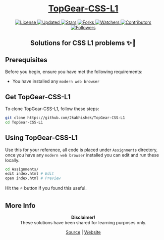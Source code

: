 <div align="center">

<h1><a href="https://2kabhishek.github.io/TopGear-CSS-L1">TopGear-CSS-L1</a></h1>

<a href="https://github.com/2KAbhishek/TopGear-CSS-L1/blob/master/LICENSE">
<img alt="License" src="https://img.shields.io/github/license/2kabhishek/TopGear-CSS-L1?style=plastic&color=white&label=License"> </a>

<a href="https://github.com/2KAbhishek/TopGear-CSS-L1/pulse">
<img alt="Updated" src="https://img.shields.io/github/last-commit/2kabhishek/TopGear-CSS-L1?style=plastic&color=e30724&label=Updated"> </a>

<a href="https://github.com/2KAbhishek/TopGear-CSS-L1/stargazers">
<img alt="Stars" src="https://img.shields.io/github/stars/2kabhishek/TopGear-CSS-L1?style=plastic&color=00d451&label=Stars"></a>

<a href="https://github.com/2KAbhishek/TopGear-CSS-L1/network/members">
<img alt="Forks" src="https://img.shields.io/github/forks/2kabhishek/TopGear-CSS-L1?style=plastic&color=1688f0&label=Forks"> </a>

<a href="https://github.com/2KAbhishek/TopGear-CSS-L1/watchers">
<img alt="Watchers" src="https://img.shields.io/github/watchers/2kabhishek/TopGear-CSS-L1?style=plastic&color=ff5500&label=Watchers"> </a>

<a href="https://github.com/2KAbhishek/TopGear-CSS-L1/graphs/contributors">
<img alt="Contributors" src="https://img.shields.io/github/contributors/2kabhishek/TopGear-CSS-L1?style=plastic&color=f0f&label=Contributors"> </a>

<a href="https://github.com/2KAbhishek?tab=followers">
<img alt="Followers" src="https://img.shields.io/github/followers/2kabhishek?color=222&style=plastic&label=Followers"> </a>

<h2>Solutions for CSS L1 problems ✨🎨</h2>

</div>

## Prerequisites

Before you begin, ensure you have met the following requirements:

- You have installed any `modern web browser`

## Get TopGear-CSS-L1

To clone TopGear-CSS-L1, follow these steps:

```bash
git clone https://github.com/2kabhishek/TopGear-CSS-L1
cd TopGear-CSS-L1
```

## Using TopGear-CSS-L1

Use this for your reference, all code is placed under `Assignments` directory, once you have any `modern web browser` installed you can edit and run these locally.

```bash
cd Assignments/
edit index.html # Edit
open index.html # Preview
```

Hit the ⭐ button if you found this useful.

## More Info

<div align="center">

<strong>Disclaimer!</strong><br>
These solutions have been shared for learning purposes only. <br>

<a href="https://github.com/2KAbhishek/TopGear-CSS-L1">Source</a> |
<a href="https://2kabhishek.github.io/TopGear-CSS-L1">Website</a>

</div>

